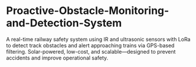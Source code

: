 # Proactive-Obstacle-Monitoring-and-Detection-System
A real-time railway safety system using IR and ultrasonic sensors with LoRa to detect track obstacles and alert approaching trains via GPS-based filtering. Solar-powered, low-cost, and scalable—designed to prevent accidents and improve operational safety.
